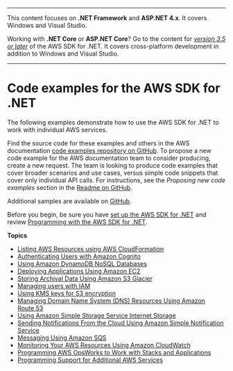 --------

This content focuses on **\.NET Framework** and **ASP\.NET 4\.x**\. It covers Windows and Visual Studio\.

Working with **\.NET Core** or **ASP\.NET Core**? Go to the content for *[version 3\.5 or later](https://docs.aws.amazon.com/sdk-for-net/latest/developer-guide/welcome.html)* of the AWS SDK for \.NET\. It covers cross\-platform development in addition to Windows and Visual Studio\.

--------

# Code examples for the AWS SDK for \.NET<a name="tutorials-examples"></a>

The following examples demonstrate how to use the AWS SDK for \.NET to work with individual AWS services\.

Find the source code for these examples and others in the AWS documentation [code examples repository on GitHub](https://github.com/awsdocs/aws-doc-sdk-examples)\. To propose a new code example for the AWS documentation team to consider producing, create a new request\. The team is looking to produce code examples that cover broader scenarios and use cases, versus simple code snippets that cover only individual API calls\. For instructions, see the *Proposing new code examples* section in the [Readme on GitHub](https://github.com/awsdocs/aws-doc-sdk-examples/blob/master/README.rst)\.

Additional samples are available on [GitHub](https://github.com/awslabs/aws-sdk-net-samples)\.

Before you begin, be sure you have [set up the AWS SDK for \.NET](net-dg-setup.md) and review [Programming with the AWS SDK for \.NET](net-dg-programming-techniques.md)\.

**Topics**
+ [Listing AWS Resources using AWS CloudFormation](cloudformation-apis-intro.md)
+ [Authenticating Users with Amazon Cognito](cognito-apis-intro.md)
+ [Using Amazon DynamoDB NoSQL Databases](dynamodb-intro.md)
+ [Deploying Applications Using Amazon EC2](ec2-apis-intro.md)
+ [Storing Archival Data Using Amazon S3 Glacier](glacier-apis-intro.md)
+ [Managing users with IAM](iam-apis-intro.md)
+ [Using KMS keys for S3 encryption](kms-keys-s3-encryption.md)
+ [Managing Domain Name System \(DNS\) Resources Using Amazon Route 53](route53-apis-intro.md)
+ [Using Amazon Simple Storage Service Internet Storage](s3-apis-intro.md)
+ [Sending Notifications From the Cloud Using Amazon Simple Notification Service](sns-apis-intro.md)
+ [Messaging Using Amazon SQS](sqs-apis-intro.md)
+ [Monitoring Your AWS Resources Using Amazon CloudWatch](cloudwatch.md)
+ [Programming AWS OpsWorks to Work with Stacks and Applications](opsworks-apis-intro.md)
+ [Programming Support for Additional AWS Services](other-apis-intro.md)